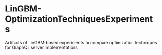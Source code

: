 # LinGBM-OptimizationTechniquesExperiments

Artifacts of LinGBM-based experiments to compare optimization techniques for GraphQL server implementations